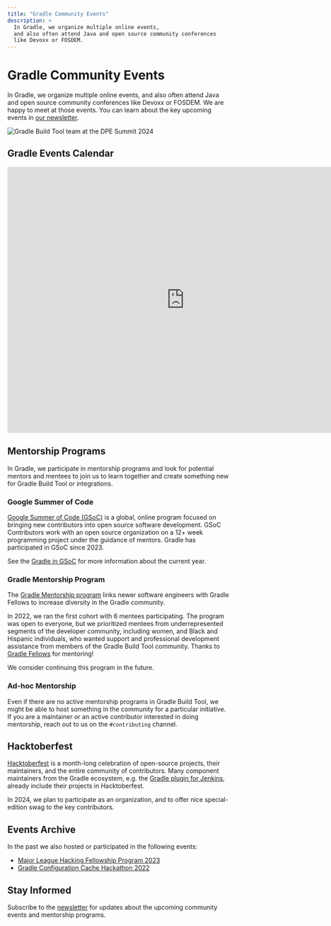 ```yaml
---
title: "Gradle Community Events"
description: >
  In Gradle, we organize multiple online events,
  and also often attend Java and open source community conferences
  like Devoxx or FOSDEM.
---
```


# Gradle Community Events

In Gradle, we organize multiple online events,
and also often attend Java and open source community conferences
like Devoxx or FOSDEM.
We are happy to meet at those events.
You can learn about the key upcoming events in [our newsletter](https://newsletter.gradle.org/).

![Gradle Build Tool team at the DPE Summit 2024](./gallery/2024-DPE-Summit.png)

## Gradle Events Calendar

<iframe src="https://calendar.google.com/calendar/embed?src=c_bef13e2ccec320d388e254a3e245c089002311db88ede9956e1d3d9e9a6ab797%40group.calendar.google.com&ctz=Europe%2FZurich" style="border: 0" width="800" height="600" frameborder="0" scrolling="no"></iframe>

## Mentorship Programs

In Gradle, we participate in mentorship programs
and look for potential mentors and mentees to join us to
learn together and create something new for Gradle Build Tool or integrations.

### Google Summer of Code

[Google Summer of Code (GSoC)](https://summerofcode.withgoogle.com/) is a global,
online program focused on bringing new contributors into open source software development.
GSoC Contributors work with an open source organization on a 12+ week programming project
under the guidance of mentors.
Gradle has participated in GSoC since 2023.

See the [Gradle in GSoC](./gsoc/README.md) for more information about the current year.

### Gradle Mentorship Program

The [Gradle Mentorship program](https://gradle.org/mentorship/)
links newer software engineers with Gradle Fellows to increase diversity in the Gradle community.

In 2022, we ran the first cohort with 6 mentees participating.
The program was open to everyone, but we prioritized mentees from underrepresented segments of the developer community, including women, and Black and Hispanic individuals,
who wanted support and professional development assistance from members of the Gradle Build Tool community.
Thanks to [Gradle Fellows](https://gradle.org/fellowship/) for mentoring!

We consider continuing this program in the future.

### Ad-hoc Mentorship

Even if there are no active mentorship programs in Gradle Build Tool,
we might be able to host something in the community for a particular initiative.
If you are a maintainer or an active contributor interested in doing mentorship,
reach out to us on the `#contributing` channel.

## Hacktoberfest

[Hacktoberfest](https://hacktoberfest.com/) is a month-long celebration of open-source projects, their maintainers, and the entire community of contributors.
Many component maintainers from the Gradle ecosystem, e.g. the
[Gradle plugin for Jenkins](https://plugins.jenkins.io/gradle),
already include their projects in Hacktoberfest.

In 2024, we plan to participate as an organization,
and to offer nice special-edition swag to the key contributors.

## Events Archive

In the past we also hosted or participated in the following events:

- [Major League Hacking Fellowship Program 2023](https://news.mlh.io/major-league-hacking-partners-with-gradle-to-empower-the-next-generation-of-open-source-leaders-09-28-2023)
- [Gradle Configuration Cache Hackathon 2022](https://github.com/gradle/cc-hackathon-2022)

## Stay Informed

Subscribe to the [newsletter](https://newsletter.gradle.org/) for updates
about the upcoming community events and mentorship programs.
